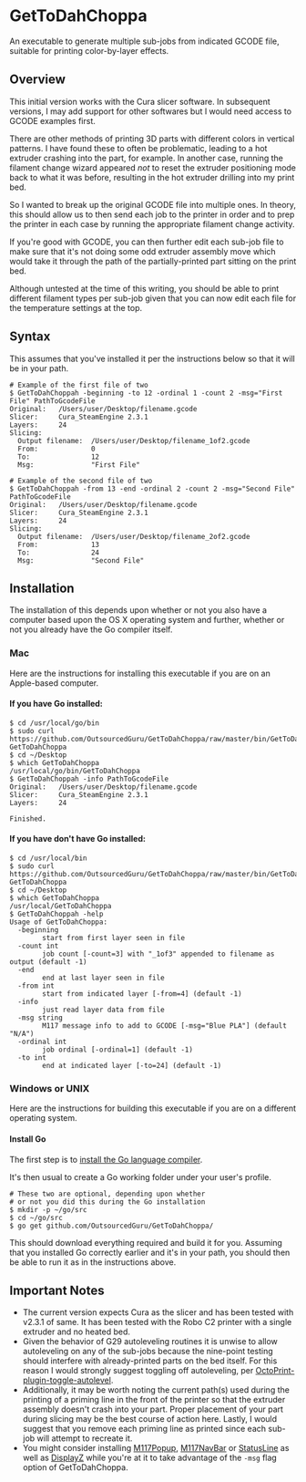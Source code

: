 # GetToDahChoppa
An executable to generate multiple sub-jobs from indicated GCODE file, suitable for printing color-by-layer effects.

## Overview
This initial version works with the Cura slicer software. In subsequent versions, I may add support for other softwares but I would need access to GCODE examples first.

There are other methods of printing 3D parts with different colors in vertical patterns. I have found these to often be problematic, leading to a hot extruder crashing into the part, for example. In another case, running the filament change wizard appeared *not* to reset the extruder positioning mode back to what it was before, resulting in the hot extruder drilling into my print bed.

So I wanted to break up the original GCODE file into multiple ones. In theory, this should allow us to then send each job to the printer in order and to prep the printer in each case by running the appropriate filament change activity.

If you're good with GCODE, you can then further edit each sub-job file to make sure that it's not doing some odd extruder assembly move which would take it through the path of the partially-printed part sitting on the print bed.

Although untested at the time of this writing, you should be able to print different filament types per sub-job given that you can now edit each file for the temperature settings at the top.

## Syntax
This assumes that you've installed it per the instructions below so that it will be in your path.

```
# Example of the first file of two
$ GetToDahChoppah -beginning -to 12 -ordinal 1 -count 2 -msg="First File" PathToGcodeFile
Original:   /Users/user/Desktop/filename.gcode
Slicer:     Cura_SteamEngine 2.3.1
Layers:     24
Slicing:
  Output filename:  /Users/user/Desktop/filename_1of2.gcode
  From:             0
  To:               12
  Msg:              "First File"
  
# Example of the second file of two
$ GetToDahChoppah -from 13 -end -ordinal 2 -count 2 -msg="Second File" PathToGcodeFile
Original:   /Users/user/Desktop/filename.gcode
Slicer:     Cura_SteamEngine 2.3.1
Layers:     24
Slicing:
  Output filename:  /Users/user/Desktop/filename_2of2.gcode
  From:             13
  To:               24
  Msg:              "Second File"
```

## Installation
The installation of this depends upon whether or not you also have a computer based upon the OS X operating system and further, whether or not you already have the Go compiler itself.

### Mac
Here are the instructions for installing this executable if you are on an Apple-based computer.

#### If you have Go installed:

```
$ cd /usr/local/go/bin
$ sudo curl https://github.com/OutsourcedGuru/GetToDahChoppa/raw/master/bin/GetToDahChoppa GetToDahChoppa
$ cd ~/Desktop
$ which GetToDahChoppa
/usr/local/go/bin/GetToDahChoppa
$ GetToDahChoppah -info PathToGcodeFile
Original:   /Users/user/Desktop/filename.gcode
Slicer:     Cura_SteamEngine 2.3.1
Layers:     24

Finished.
```

#### If you have don't have Go installed:

```
$ cd /usr/local/bin
$ sudo curl https://github.com/OutsourcedGuru/GetToDahChoppa/raw/master/bin/GetToDahChoppa GetToDahChoppa
$ cd ~/Desktop
$ which GetToDahChoppa
/usr/local/GetToDahChoppa
$ GetToDahChoppah -help
Usage of GetToDahChoppa:
  -beginning
    	start from first layer seen in file
  -count int
    	job count [-count=3] with "_1of3" appended to filename as output (default -1)
  -end
    	end at last layer seen in file
  -from int
    	start from indicated layer [-from=4] (default -1)
  -info
    	just read layer data from file
  -msg string
    	M117 message info to add to GCODE [-msg="Blue PLA"] (default "N/A")
  -ordinal int
    	job ordinal [-ordinal=1] (default -1)
  -to int
    	end at indicated layer [-to=24] (default -1)
```

### Windows or UNIX
Here are the instructions for building this executable if you are on a different operating system.

#### Install Go
The first step is to [install the Go language compiler](https://golang.org).

It's then usual to create a Go working folder under your user's profile.

```
# These two are optional, depending upon whether
# or not you did this during the Go installation
$ mkdir -p ~/go/src
$ cd ~/go/src
$ go get github.com/OutsourcedGuru/GetToDahChoppa/
```

This should download everything required and build it for you. Assuming that you installed Go correctly earlier and it's in your path, you should then be able to run it as in the instructions above.

## Important Notes
* The current version expects Cura as the slicer and has been tested with v2.3.1 of same. It has been tested with the Robo C2 printer with a single extruder and no heated bed.
* Given the behavior of G29 autoleveling routines it is unwise to allow autoleveling on any of the sub-jobs because the nine-point testing should interfere with already-printed parts on the bed itself. For this reason I would strongly suggest toggling off autoleveling, per [OctoPrint-plugin-toggle-autolevel](https://github.com/OutsourcedGuru/OctoPrint-plugin-toggle-autolevel).
* Additionally, it may be worth noting the current path(s) used during the printing of a priming line in the front of the printer so that the extruder assembly doesn't crash into your part. Proper placement of your part during slicing may be the best course of action here. Lastly, I would suggest that you remove each priming line as printed since each sub-job will attempt to recreate it.
* You might consider installing [M117Popup](http://plugins.octoprint.org/plugins/M117PopUp/), [M117NavBar](http://plugins.octoprint.org/plugins/M117NavBar/) or [StatusLine](http://plugins.octoprint.org/plugins/status_line/) as well as [DisplayZ](http://plugins.octoprint.org/plugins/displayz/) while you're at it to take advantage of the `-msg` flag option of GetToDahChoppa.